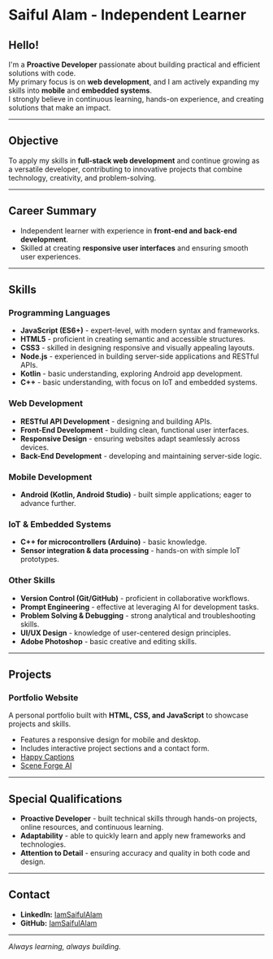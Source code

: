 # Saiful Alam - Independent Learner

## Hello!

I'm a **Proactive Developer** passionate about building practical and efficient solutions with code.  
My primary focus is on **web development**, and I am actively expanding my skills into **mobile** and **embedded systems**.  
I strongly believe in continuous learning, hands-on experience, and creating solutions that make an impact.  

---

## Objective
To apply my skills in **full-stack web development** and continue growing as a versatile developer, contributing to innovative projects that combine technology, creativity, and problem-solving.  

---

## Career Summary
- Independent learner with experience in **front-end and back-end development**.
- Skilled at creating **responsive user interfaces** and ensuring smooth user experiences.

---

## Skills

### Programming Languages
- **JavaScript (ES6+)** - expert-level, with modern syntax and frameworks.  
- **HTML5** - proficient in creating semantic and accessible structures.  
- **CSS3** - skilled in designing responsive and visually appealing layouts.  
- **Node.js** - experienced in building server-side applications and RESTful APIs.  
- **Kotlin** - basic understanding, exploring Android app development.  
- **C++** - basic understanding, with focus on IoT and embedded systems.  

### Web Development
- **RESTful API Development** - designing and building APIs.  
- **Front-End Development** - building clean, functional user interfaces.  
- **Responsive Design** - ensuring websites adapt seamlessly across devices.  
- **Back-End Development** - developing and maintaining server-side logic.  

### Mobile Development
- **Android (Kotlin, Android Studio)** - built simple applications; eager to advance further.  

### IoT & Embedded Systems
- **C++ for microcontrollers (Arduino)** - basic knowledge.  
- **Sensor integration & data processing** - hands-on with simple IoT prototypes.  

### Other Skills
- **Version Control (Git/GitHub)** - proficient in collaborative workflows.  
- **Prompt Engineering** - effective at leveraging AI for development tasks.  
- **Problem Solving & Debugging** - strong analytical and troubleshooting skills.  
- **UI/UX Design** - knowledge of user-centered design principles.  
- **Adobe Photoshop** - basic creative and editing skills.  

---

## Projects

### Portfolio Website  
A personal portfolio built with **HTML, CSS, and JavaScript** to showcase projects and skills.  
- Features a responsive design for mobile and desktop.  
- Includes interactive project sections and a contact form.  
- [Happy Captions](https://github.com/IamSaifulAlam/HappyCaptions)
- [Scene Forge AI](https://github.com/IamSaifulAlam/SceneForgeAI)

---

## Special Qualifications
- **Proactive Developer** - built technical skills through hands-on projects, online resources, and continuous learning.  
- **Adaptability** - able to quickly learn and apply new frameworks and technologies.  
- **Attention to Detail** - ensuring accuracy and quality in both code and design.  

---

## Contact
- **LinkedIn:** [IamSaifulAlam](https://www.linkedin.com/in/iamsaifulalam)  
- **GitHub:** [IamSaifulAlam](https://github.com/IamSaifulAlam)  

---
*Always learning, always building.*
